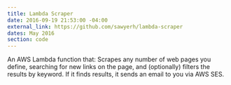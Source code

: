 ```yaml
---
title: Lambda Scraper
date: 2016-09-19 21:53:00 -04:00
external_link: https://github.com/sawyerh/lambda-scraper
dates: May 2016
section: code
---
```


An AWS Lambda function that: Scrapes any number of web pages you define, searching for new links on the page, and (optionally) filters the results by keyword. If it finds results, it sends an email to you via AWS SES.